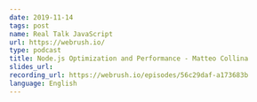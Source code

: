 ```yaml
---
date: 2019-11-14
tags: post
name: Real Talk JavaScript
url: https://webrush.io/
type: podcast
title: Node.js Optimization and Performance - Matteo Collina
slides_url:
recording_url: https://webrush.io/episodes/56c29daf-a173683b
language: English
---
```

